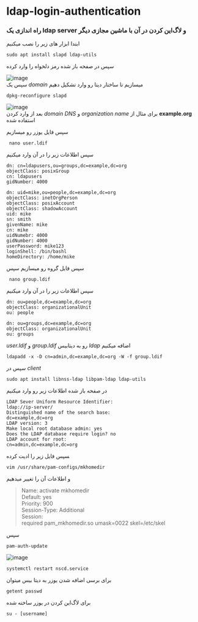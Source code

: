 # ldap-login-authentication
### راه اندازی یک ldap server و لاگ‌این کردن در آن با ماشین مجازی دیگر
ابتدا ابزار های زیر را نصب میکنیم
 ``` 
 sudo apt install slapd ldap-utils
 ```   
   سپس در صفحه باز شده رمز دلخواه را وارد کرده   
      
         
           
           

![image](https://user-images.githubusercontent.com/88885103/186495468-9ac0f27d-32d4-44a7-b334-85c74ae7a349.png)   
سپس یک 
*domain*
میسازیم تا ساختار دیتا رو وارد تشکیل دهیم

```
dpkg-reconfigure slapd 
```
 ![image](https://user-images.githubusercontent.com/88885103/186496920-2246db6a-876b-4c2a-ad6f-9c7671aba962.png)   
 بعد از وارد کردن
 *domain DNS*
 و 
 *organization name*
 برای مثال از 
 **example.org**
 استفاده شده   
 
 سپس فایل یوزر رو میسازیم

 
```
 nano user.ldif
```   
سپس اطلاعات زیر را در آن وارد میکنیم
```
dn: cn=ldapusers,ou=groups,dc=example,dc=org
objectClass: posixGroup
cn: ldapusers
gidNumber: 4000

dn: uid=mike,ou=people,dc=example,dc=org
objectClass: inetOrgPerson
objectClass: posixAccount
objectClass: shadowAccount
uid: mike
sn: smith
givenName: mike
cn: mike
uidNumebr: 4000
gidNumber: 4000
userPassword: mike123
loginShell: /bin/bashl
homeDirectory: /home/mike
```   
سپس فایل گروه رو میسازیم
سپس 
```
 nano group.ldif
```   
سپس اطلاعات زیر را در آن وارد میکنیم


```
dn: ou=people,dc=example,dc=org
objectClass: organizationalUnit
ou: people

dn: ou=groups,dc=example,dc=org
objectClass: organizationalUnit
ou: groups
```
 
*user.ldif*
و
*group.ldif*
رو به دیتابیس 
*ldap* 
اضافه میکنیم
```
ldapadd -x -D cn=admin,dc=example,dc=org -W -f group.ldif 
``` 
سپس در 
*client*
``` 
sudo apt install libnss-ldap libpam-ldap ldap-utils
```
در صفحه باز شده 
اطلاعات زیر رو وارد میکنیم

```
LDAP Sever Uniform Resource Identifier: 
ldap://ip-server/
Distinguished name of the search base: 
dc=example,dc=org
LDAP version: 3
Make local root database admin: yes
Does the LDAP database require login? no
LDAP account for root: 
cn=admin,dc=example,dc=org
```

‍‍سپس فایل زیر  را ادیت کرده 
```
vim /usr/share/pam-configs/mkhomedir
```
و اطلاعات آن را تغییر میدهیم

> Name: activate mkhomedir   
Default: yes    
Priority: 900    
Session-Type: Additional    
Session:     
  required pam_mkhomedir.so umask=0022 skel=/etc/skel     
  
  
سپس   
 

```
pam-auth-update
```   
![image](https://user-images.githubusercontent.com/88885103/186518515-d073e80a-6ff3-4048-8d8d-8081e00de96f.png)
  
  
  ```
  systemctl restart nscd.service
  ```  
  برای برسی اضافه شدن یوزر به دیتا بیس میتوان
  ```
  getent passwd  
 ```   
   برای لاگ‌این کردن در یوزر ساخته شده 
   
   
 ``` 
 su - [username]
``` 
  

